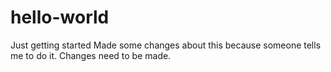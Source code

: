 # hello-world
Just getting started 
Made some changes about this because someone tells me to do it. 
Changes need to be made. 
